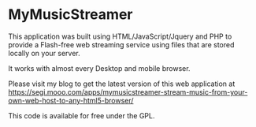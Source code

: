 MyMusicStreamer
===============

This application was built using HTML/JavaScript/Jquery and PHP to provide a Flash-free web streaming service using files that are stored locally on your server. 

It works with almost every Desktop and mobile browser.

Please visit my blog to get the latest version of this web application at https://segi.mooo.com/apps/mymusicstreamer-stream-music-from-your-own-web-host-to-any-html5-browser/

This code is available for free under the GPL.
